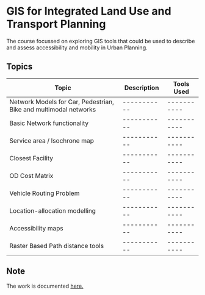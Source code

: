 # GIS for Integrated Land Use and Transport Planning
The course focussed on exploring GIS tools that could be used to describe and assess accessibility and mobility in Urban Planning. 

## Topics

| Topic | Description | Tools Used |
| ----------- | ----------- | ----------- |
| Network Models for Car, Pedestrian, Bike and multimodal networks | ----------- | ----------- |
| Basic Network functionality | ----------- | ----------- |
| Service area / Isochrone map | ----------- | ----------- |
| Closest Facility| ----------- | ----------- |
| OD Cost Matrix | ----------- | ----------- |
| Vehicle Routing Problem | ----------- | ----------- |
| Location-allocation modelling | ----------- | ----------- |
| Accessibility maps | ----------- | ----------- |
| Raster Based Path  distance tools | ----------- | ----------- |

## Note
The work is documented [here.](https://github.com/rahulse10/GIS_for_Transport_Planning/blob/main/GIS_Work.pdf)
